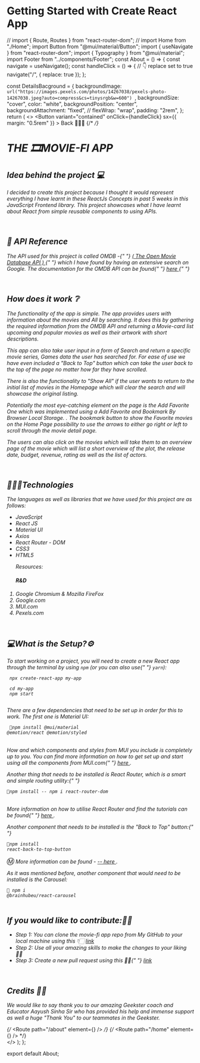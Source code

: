 # Getting Started with Create React App
// import { Route, Routes } from "react-router-dom";
// import Home from "./Home";
import Button from "@mui/material/Button";
import { useNavigate } from "react-router-dom";
import { Typography } from "@mui/material";
import Footer from "../components/Footer";
const About = () => {
  const navigate = useNavigate();
  const handleClick = () => {
    // 👇️ replace set to true
    navigate("/", { replace: true });
  };

  const DetailsBacground = {
    backgroundImage: `url("https://images.pexels.com/photos/14267038/pexels-photo-14267038.jpeg?auto=compress&cs=tinysrgb&w=600") `,
    backgroundSize: "cover",
    color: "white",
    backgroundPosition: "center",
    backgroundAttachment: "fixed",
    // flexWrap: "wrap",
    padding: "2rem",
  };
  return (
    <>
      <Button
        variant="contained"
        onClick={handleClick}
        sx={{ margin: "0.5rem" }}
      >
        Back
      </Button>
      <Typography>🔹🔹🔹</Typography>
      {/* <Typography></Typography> */}
      <div style={DetailsBacground}>
        <h1>THE 🎞️MOVIE-FI APP</h1>
        <h2>Idea behind the project 💻</h2>
        <p>
          I decided to create this project because I thought it would represent
          everything I have learnt in these ReactJs Concepts in past 5 weeks in
          this JavaScript Frontend library. This project showcases what I have
          learnt about React from simple reusable components to using APIs.
        </p>
        <br />
        <h2>🔗 API Reference</h2>
        <p>
          The API used for this project is called OMDB -{" "}
          <a
            href="https://www.omdbapi.com/"
            target="_blank"
            rel="noopener noreferrer"
          >
            ( The Open Movie Database API )
          </a>{" "}
          which I have found by having an extensive search on Google. The
          documentation for the OMDB API can be found{" "}
          <a
            href="https://www.omdbapi.com/"
            target="_blank"
            rel="noopener noreferrer"
          >
            here
          </a>{" "}
        </p>
        <br />
        <h2>How does it work ❔</h2>
        <p>
          The functionality of the app is simple. The app provides users with
          information about the movies and All by searching. It does this by
          gathering the required information from the OMDB API and returning a
          Movie-card list upcoming and popular movies as well as their artwork
          with short descriptions.
        </p>
        <p>
          This app can also take user input in a form of Search and return a
          specific movie series, Games data the user has searched for. For ease
          of use we have even included a "Back to Top" button which can take the
          user back to the top of the page no matter how far they have scrolled.
        </p>
        <p>
          There is also the functionality to "Show All" if the user wants to
          return to the initial list of movies in the Homepage which will clear
          the search and will showcase the original listing.
        </p>
        <p>
          Potentially the most eye-catching element on the page is the Add
          Favorite One which was implemented using a Add Favorite and Bookmark
          By Browser Local Storage. . The bookmark button to show the Favorite
          movies on the Home Page possibility to use the arrows to either go
          right or left to scroll through the movie detail page.
        </p>
        <p>
          The users can also click on the movies which will take them to an
          overview page of the movie which will list a short overview of the
          plot, the release date, budget, revenue, rating as well as the list of
          actors.
        </p>
        <br />
        <h2>🧑🏻‍💻Technologies</h2>
        <p>
          The languages as well as libraries that we have used for this project
          are as follows:
          <ul>
            <li>JavaScript</li>
            <li>React JS</li>
            <li>Material UI</li>
            <li>Axios </li>
            <li>React Router - DOM</li>
            <li>CSS3</li>
            <li>HTML5</li>
          </ul>
          <ol>
            <span>Resources: </span>
            <h4>R&D</h4>
            <li>Google Chromium & Mozilla FireFox</li>
            <li>Google.com</li>
            <li>MUI.com</li>
            <li>Pexels.com</li>
          </ol>
        </p>
        <br />
        <h2>💻What is the Setup?⚙️</h2>
        <p>
          To start working on a project, you will need to create a new React app
          through the terminal by using <code>npm</code> (or you can also use{" "}
          <code>yarn</code>):
        </p>
        <code>
          npx create-react-app my-app <br />
          cd my-app <br />
          npm start <br />
        </code>
        <br />
        <p>
          There are a few dependencies that need to be set up in order for this
          to work. The first one is Material UI:
        </p>
        <code> 📐npm install @mui/material @emotion/react @emotion/styled</code>
        <br />
        <br />
        <p>
          How and which components and styles from MUI you include is completely
          up to you. You can find more information on how to get set up and
          start using all the components from MUI.com{" "}
          <a
            href="https://mui.com/material-ui/getting-started/overview/"
            target="_blank"
            rel="noopener noreferrer"
          >
            here
          </a>
          .
        </p>
        <p>
          Another thing that needs to be installed is React Router, which is a
          smart and simple routing utility:{" "}
        </p>
        <code>📐npm install -- npm i react-router-dom</code>
        <br />
        <br />
        <p>
          More information on how to utilise React Router and find the tutorials
          can be found{" "}
          <a
            href="https://www.npmjs.com/"
            target="_blank"
            rel="noopener noreferrer"
          >
            here
          </a>
          .
        </p>
        <p>
          Another component that needs to be installed is the "Back to Top"
          button:{" "}
        </p>
        <code>📐npm install react-back-to-top-button</code>
        <br />
        <br />
        Ⓜ️ More information can be found -
        <a
          href="https://www.npmjs.com/package/react-back-to-top-button"
          target="_blank"
          rel="noopener noreferrer"
        >
          -- here
        </a>
        .
        <p>
          As it was mentioned before, another component that would need to be
          installed is the Carousel:
        </p>
        <code>📐 npm i @brainhubeu/react-carousel</code>
        <br />
        <br />
        <h2>If you would like to contribute:🤝🏻</h2>
        <p>
          <ul>
            <li>
              Step 1: You can clone the movie-fi app repo from My GitHub to your
              local machine using this 👇🏻
              <a href="" target="_blank" rel="noopener noreferrer">
                link
              </a>
            </li>
            <li>
              Step 2: Use all your amazing skills to make the changes to your
              liking 👍🏻
            </li>
            <li>
              Step 3: Create a new pull request using this 🤝🏻{" "}
              <a
                href="https://github.com/shaikhmd007"
                target="_blank"
                rel="noopener noreferrer"
              >
                link
              </a>
            </li>
          </ul>
        </p>
        <br />
        <p>
          <h2>Credits 🤝🏻</h2>
          We would like to say thank you to our amazing Geekster coach and
          Educator Aayush Sinha Sir who has provided his help and immense
          support as well a huge "Thank You" to our teammates in the Geekster.
        </p>
        {/* <Routes>
        <Route path="/about" element={<About />} />
      </Routes> */}
        {/* <Routes>
          <Route path="/home" element={<Home />} />
        </Routes> */}
        <Footer />
      </div>
    </>
  );
};

export default About;
